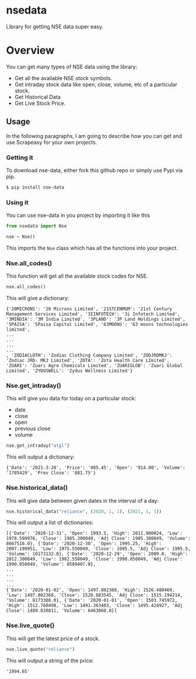 # nsedata
Library for getting NSE data super easy.
# Overview
You can get many types of NSE data using the library:
 - Get all the available NSE stock symbols. 
 - Get intraday stock data like open, close, volume, etc of a particular stock.
 - Get Historical Data
 - Get Live Stock Price. 
## Usage

In the following paragraphs, I am going to describe how you can get and use Scrapeasy for your own projects.

###  Getting it
To download nse-data, either fork this github repo or simply use Pypi via pip.
```sh
$ pip install nse-data
```
### Using it
You can use nse-data in you project by importing it like this
```Python
from nsedata import Nse

nse = Nse()
```

This imports the ```Nse``` class which has all the functions into your project.

### Nse.all_codes()
This function will get all the available stock codes for NSE.
```Python
nse.all_codes()
```
This will give a dictionary:
```
{'20MICRONS': '20 Microns Limited', '21STCENMGM': '21st Century Management Services Limited', '3IINFOTECH': '3i Infotech Limited', '3MINDIA': '3M India Limited', '3PLAND': '3P Land Holdings Limited', '5PAISA': '5Paisa Capital Limited', '63MOONS': '63 moons technologies limited', 
...
...
...
...
, 'ZODIACLOTH': 'Zodiac Clothing Company Limited', 'ZODJRDMKJ': 'Zodiac JRD- MKJ Limited', 'ZOTA': 'Zota Health Care LImited', 'ZUARI': 'Zuari Agro Chemicals Limited', 'ZUARIGLOB': 'Zuari Global Limited', 'ZYDUSWELL': 'Zydus Wellness Limited'}
```

### Nse.get_intraday()
This will give you data for today on a particular stock:
 - date
 - close
 - open
 - previous close
 - volume

```Python
nse.get_intraday("atgl")
```
This will output a dictionary:
```
{'Date': '2021-3-28', 'Price': '905.45', 'Open': '914.00', 'Volume': '1785429', 'Prev Close': '881.75'}
```
### Nse.historical_data() 
This will give data between given dates in the interval of a day:
```Python
nse.historical_data("reliance", (2020, 1, 1), (2021, 1, 1))
```
This will output a list of dictionaries:
```
[{'Date': '2020-12-31', 'Open': 1993.5, 'High': 2011.900024, 'Low': 1978.599976, 'Close': 1985.300049, 'Adj Close': 1985.300049, 'Volume': 8667516.0}, {'Date': '2020-12-30', 'Open': 1995.25, 'High': 2007.199951, 'Low': 1975.550049, 'Close': 1995.5, 'Adj Close': 1995.5, 'Volume': 10173132.0}, {'Date': '2020-12-29', 'Open': 2009.0, 'High': 2012.300049, 'Low': 1982.550049, 'Close': 1990.050049, 'Adj Close': 1990.050049, 'Volume': 8589407.0},
...
...
...
...
{'Date': '2020-01-02', 'Open': 1497.802368, 'High': 1526.480469, 'Low': 1497.802368, 'Close': 1520.883545, 'Adj Close': 1515.194214, 'Volume': 8173308.0}, {'Date': '2020-01-01', 'Open': 1503.745972, 'High': 1512.760498, 'Low': 1491.363403, 'Close': 1495.424927, 'Adj Close': 1489.830811, 'Volume': 6463060.0}]
```


### Nse.live_quote()
This will get the latest price of a stock.
```Python
nse.live_quote("reliance")
```
This will output a string of the price:
```
'1994.65'
```





